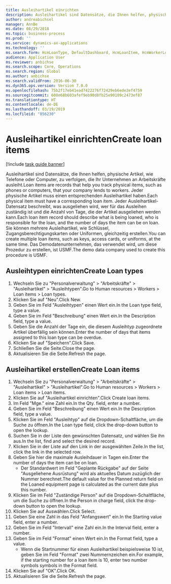 ```yaml
---
title: Ausleihartikel einrichten
description: Ausleihartikel sind Datensätze, die Ihnen helfen, physische Artikel, wie Telefone oder Computer, zu verfolgen, die Ihr Unternehmen an Arbeitskräfte ausleiht.
author: andreabichsel
manager: AnnBe
ms.date: 08/29/2018
ms.topic: business-process
ms.prod: ''
ms.service: dynamics-ax-applications
ms.technology: ''
ms.search.form: HcmLoanType, DefaultDashboard, HcmLoanItem, HcmWorkerLookUp
audience: Application User
ms.reviewer: anbichse
ms.search.scope: Core, Operations
ms.search.region: Global
ms.author: anbichse
ms.search.validFrom: 2016-06-30
ms.dyn365.ops.version: Version 7.0.0
ms.openlocfilehash: 75b2f17eb41ead7422276f72429eb6ede2ef4759
ms.sourcegitcommit: 608e68b603afef9eb98d8fb25e90109c2473ef87
ms.translationtype: HT
ms.contentlocale: de-DE
ms.lasthandoff: 03/19/2019
ms.locfileid: "856230"
---
```

# <a name="create-loan-items"></a><span data-ttu-id="71d20-103">Ausleihartikel einrichten</span><span class="sxs-lookup"><span data-stu-id="71d20-103">Create loan items</span></span>

[!include [task guide banner](../../includes/task-guide-banner.md)]

<span data-ttu-id="71d20-104">Ausleihartikel sind Datensätze, die Ihnen helfen, physische Artikel, wie Telefone oder Computer, zu verfolgen, die Ihr Unternehmen an Arbeitskräfte ausleiht.</span><span class="sxs-lookup"><span data-stu-id="71d20-104">Loan items are records that help you track physical items, such as phones or computers, that your company lends to workers.</span></span> <span data-ttu-id="71d20-105">Jeder physische Artikel muss einen entsprechenden Ausleihartikel haben.</span><span class="sxs-lookup"><span data-stu-id="71d20-105">Each physical item must have a corresponding loan item.</span></span> <span data-ttu-id="71d20-106">Jeder Ausleihartikel-Datensatz beschreibt, was ausgeliehen wird, wer für das Ausleihen zuständig ist und die Anzahl von Tage, die der Artikel ausgeliehen werden kann.</span><span class="sxs-lookup"><span data-stu-id="71d20-106">Each loan item record should describe what is being loaned, who is responsible for the loan, and the number of days the item can be on loan.</span></span> <span data-ttu-id="71d20-107">Sie können mehrere Ausleihartikel, wie Schlüssel, Zugangsberechtigungskarten oder Uniformen, gleichzeitig erstellen.</span><span class="sxs-lookup"><span data-stu-id="71d20-107">You can create multiple loan items, such as keys, access cards, or uniforms, at the same time.</span></span> <span data-ttu-id="71d20-108">Das Demodatenunternehmen, das verwendet wird, um diese Prozedur zu erstellen, ist USMF.</span><span class="sxs-lookup"><span data-stu-id="71d20-108">The demo data company used to create this procedure is USMF.</span></span>


## <a name="create-loan-types"></a><span data-ttu-id="71d20-109">Ausleihtypen einrichten</span><span class="sxs-lookup"><span data-stu-id="71d20-109">Create Loan types</span></span>
1. <span data-ttu-id="71d20-110">Wechseln Sie zu "Personalverwaltung" > "Arbeitskräfte" > "Ausleihartikel" > "Ausleihtypen".</span><span class="sxs-lookup"><span data-stu-id="71d20-110">Go to Human resources > Workers > Loan items > Loan types.</span></span>
2. <span data-ttu-id="71d20-111">Klicken Sie auf "Neu".</span><span class="sxs-lookup"><span data-stu-id="71d20-111">Click New.</span></span>
3. <span data-ttu-id="71d20-112">Geben Sie im Feld "Ausleihtypen" einen Wert ein.</span><span class="sxs-lookup"><span data-stu-id="71d20-112">In the Loan type field, type a value.</span></span>
4. <span data-ttu-id="71d20-113">Geben Sie im Feld "Beschreibung" einen Wert ein.</span><span class="sxs-lookup"><span data-stu-id="71d20-113">In the Description field, type a value.</span></span>
5. <span data-ttu-id="71d20-114">Geben Sie die Anzahl der Tage ein, die diesem Ausleihtyp zugeordnete Artikel überfällig sein können.</span><span class="sxs-lookup"><span data-stu-id="71d20-114">Enter the number of days that items assigned to this loan type can be overdue.</span></span> 
6. <span data-ttu-id="71d20-115">Klicken Sie auf "Speichern".</span><span class="sxs-lookup"><span data-stu-id="71d20-115">Click Save.</span></span>
7. <span data-ttu-id="71d20-116">Schließen Sie die Seite.</span><span class="sxs-lookup"><span data-stu-id="71d20-116">Close the page.</span></span>
8. <span data-ttu-id="71d20-117">Aktualisieren Sie die Seite.</span><span class="sxs-lookup"><span data-stu-id="71d20-117">Refresh the page.</span></span>

## <a name="create-loan-items"></a><span data-ttu-id="71d20-118">Ausleihartikel erstellen</span><span class="sxs-lookup"><span data-stu-id="71d20-118">Create Loan items</span></span>
1. <span data-ttu-id="71d20-119">Wechseln Sie zu "Personalverwaltung" > "Arbeitskräfte" > "Ausleihartikel" > "Ausleihartikel".</span><span class="sxs-lookup"><span data-stu-id="71d20-119">Go to Human resources > Workers > Loan items > Loan items.</span></span>
2. <span data-ttu-id="71d20-120">Klicken Sie auf "Ausleihartikel einrichten".</span><span class="sxs-lookup"><span data-stu-id="71d20-120">Click Create loan items.</span></span>
3. <span data-ttu-id="71d20-121">Im Feld "Mge." eine Zahl ein.</span><span class="sxs-lookup"><span data-stu-id="71d20-121">In the Qty. field, enter a number.</span></span>
4. <span data-ttu-id="71d20-122">Geben Sie im Feld "Beschreibung" einen Wert ein.</span><span class="sxs-lookup"><span data-stu-id="71d20-122">In the Description field, type a value.</span></span>
5. <span data-ttu-id="71d20-123">Klicken Sie im Feld "Ausleihtyp" auf die Dropdown-Schaltfläche, um die Suche zu öffnen.</span><span class="sxs-lookup"><span data-stu-id="71d20-123">In the Loan type field, click the drop-down button to open the lookup.</span></span>
6. <span data-ttu-id="71d20-124">Suchen Sie in der Liste den gewünschten Datensatz, und wählen Sie ihn aus.</span><span class="sxs-lookup"><span data-stu-id="71d20-124">In the list, find and select the desired record.</span></span>
7. <span data-ttu-id="71d20-125">Klicken Sie in der Liste auf den Link in der ausgewählten Zeile.</span><span class="sxs-lookup"><span data-stu-id="71d20-125">In the list, click the link in the selected row.</span></span>
8. <span data-ttu-id="71d20-126">Geben Sie hier die maximale Ausleihdauer in Tagen ein.</span><span class="sxs-lookup"><span data-stu-id="71d20-126">Enter the number of days the item can be on loan.</span></span>
    * <span data-ttu-id="71d20-127">Der Standardwert im Feld "Geplante Rückgabe" auf der Seite "Ausgeliehene Ausrüstung" wird als aktuelles Datum zuzüglich der Nummer berechnet.</span><span class="sxs-lookup"><span data-stu-id="71d20-127">The default value for the Planned return field on the Loaned equipment page is calculated as the current date plus this number.</span></span>  
9. <span data-ttu-id="71d20-128">Klicken Sie im Feld "Zuständige Person" auf die Dropdown-Schaltfläche, um die Suche zu öffnen.</span><span class="sxs-lookup"><span data-stu-id="71d20-128">In the Person in charge field, click the drop-down button to open the lookup.</span></span>
10. <span data-ttu-id="71d20-129">Klicken Sie auf Auswählen.</span><span class="sxs-lookup"><span data-stu-id="71d20-129">Click Select.</span></span>
11. <span data-ttu-id="71d20-130">Geben Sie eine Zahl in das Feld "Anfangswert" ein.</span><span class="sxs-lookup"><span data-stu-id="71d20-130">In the Starting value field, enter a number.</span></span>
12. <span data-ttu-id="71d20-131">Geben Sie im Feld "Intervall" eine Zahl ein.</span><span class="sxs-lookup"><span data-stu-id="71d20-131">In the Interval field, enter a number.</span></span>
13. <span data-ttu-id="71d20-132">Geben Sie im Feld "Format" einen Wert ein.</span><span class="sxs-lookup"><span data-stu-id="71d20-132">In the Format field, type a value.</span></span>
    * <span data-ttu-id="71d20-133">Wenn die Startnummer für einen Ausleihartikel beispielsweise 10 ist, geben Sie im Feld "Format" zwei Nummernzeichen ein.</span><span class="sxs-lookup"><span data-stu-id="71d20-133">For example, if the starting number for a loan item is 10, enter two number symbols symbols in the Format field.</span></span>  
14. <span data-ttu-id="71d20-134">Klicken Sie auf "OK".</span><span class="sxs-lookup"><span data-stu-id="71d20-134">Click OK.</span></span>
15. <span data-ttu-id="71d20-135">Aktualisieren Sie die Seite.</span><span class="sxs-lookup"><span data-stu-id="71d20-135">Refresh the page.</span></span>

